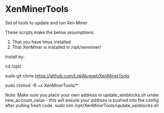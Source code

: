 # XenMinerTools
Set of tools to update and run Xen Miner

These scripts make the below assumptions:

1. That you have tmux installed
2. That XenMiner is installed in /opt/xenminer/


Install by:

cd /opt/

sudo git clone https://github.com/LokiNugget/XenMinerTools

sudo chmod -R +x XenMinerTools/*

Note: Make sure you place your own address in update_xenblocks.sh under new_account_value - this will ensure your address is pushed into the config after pulling fresh code.
sudo vim /opt/XenMinerTools/update_xenblocks.sh 
